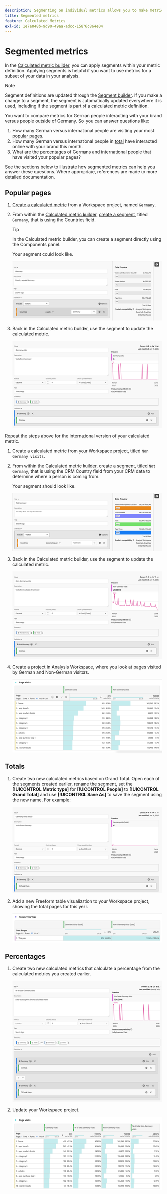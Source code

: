 ```yaml
---
description: Segmenting on individual metrics allows you to make metric comparisons within the same report. 
title: Segmented metrics
feature: Calculated Metrics
exl-id: 1e7e048b-9d90-49aa-adcc-15876c864e04
---
```

# Segmented metrics

In the [Calculated metric builder](cm-build-metrics.md#definition-builder), you can apply segments within your metric definition. Applying segments is helpful if you want to use metrics for a subset of your data in your analysis. 

>[!NOTE]
>
>Segment definitions are updated through the [Segment builder](/help/components/segmentation/segmentation-workflow/seg-build.md). If you make a change to a segment, the segment is automatically updated everywhere it is used, including if the segment is part of a calculated metric definition.
>

You want to compare metrics for German people interacting with your brand versus people outside of Germany. So, you can answer questions like:

1. How many German versus international people are visiting your most [popular pages](#popular-pages).
1. How many German versus international people in [total](#totals) have interacted online with your brand this month.
1. What are the [percentages](#percentages) of Germans and international people that have visited your popular pages?
   
See the sections below to illustrate how segmented metrics can help you answer these questions. Where appropriate, references are made to more detailed documentation.

## Popular pages

1. [Create a calculated metric](../cm-workflow.md) from a Workspace project, named `Germany`.
1. From within the [Calculated metric builder](cm-build-metrics.md), [create a segment](/help/components/segmentation/segmentation-workflow/seg-build.md), titled `Germany`, that is using the Countries field. 

   >[!TIP]
   >
   >In the Calculated metric builder, you can create a segment directly using the Components panel.
   >   

   Your segment could look like.

   ![Segment Germany](assets/segment-germany.png)

1. Back in the Calculated metric builder, use the segment to update the calculated metric.

   ![Calculated metric Germany](assets/germany-visits.png)

Repeat the steps above for the international version of your calculated metric.

1. Create a calculated metric from your Workspace project, titled `Non Germany visits`.
1. From within the Calculated metric builder, create a segment, titled `Not Germany`, that is using the CRM Country field from your CRM data to determine where a person is coming from.
 
   Your segment should look like.

   ![Segment Germany](assets/segment-not-germany.png)

1. Back in the Calculated metric builder, use the segment to update the calculated metric.

   ![Calculated metric Germany](assets/non-germany-visits.png)


1. Create a project in Analysis Workspace, where you look at pages visited by German and Non-German visitors.

   ![Workspace Freeform table visualization showing German vs. International people](assets/workspace-german-vs-international.png)


## Totals

1. Create two new calculated metrics based on Grand Total. Open each of the segments created earlier, rename the segment, set the **[!UICONTROL Metric type]** for **[!UICONTROL People]** to **[!UICONTROL Grand Total]** and use **[!UICONTROL Save As]** to save the segment using the new name. For example:

   ![Total metric for Germany](assets/calculated-metric-germany-total.png)

1. Add a new Freeform table visualization to your Workspace project, showing the total pages for this year.

   ![Workspace Freeform table visualization showing German vs. International total people](assets/workspace-german-vs-international-totals.png)


## Percentages

1. Create two new calculated metrics that calculate a percentage from the calculated metrics you created earlier.

   ![Workspace Freeform table visualization showing German vs. International total people percentage](assets/calculated-metric-germany-total-percentage.png)


1. Update your Workspace project.

   ![Workspace Freeform table visualization showing German vs. International total people](assets/workspace-german-vs-international-totals-percentage.png)

